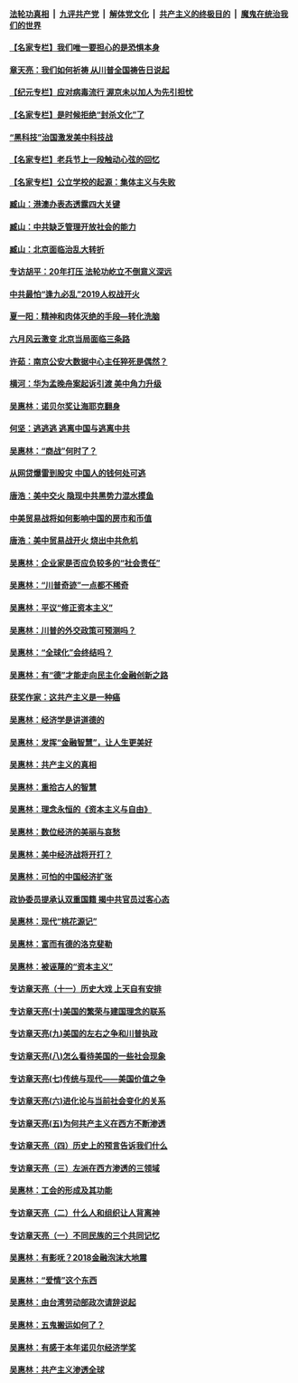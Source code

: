 ####  [法轮功真相](../../../../basic/blob/master/README.md?t=05061402) &nbsp;|&nbsp; [九评共产党](../../../../9ping.md/blob/master/README.md?t=05061402) &nbsp;|&nbsp; [解体党文化](../../../../jtdwh.md/blob/master/README.md?t=05061402)  &nbsp;|&nbsp; [共产主义的终极目的](../../../../gczydzjmd.md/blob/master/README.md?t=05061402) &nbsp;|&nbsp; [魔鬼在统治我们的世界](../../../../mgztzwmdsj.md/blob/master/README.md?t=05061402) 

#### [【名家专栏】我们唯一要担心的是恐惧本身](../pages/nsc423/n12073492.md?t=05061402) 

#### [章天亮：我们如何祈祷 从川普全国祷告日说起](../pages/nsc423/n11944627.md?t=05061402) 

#### [【纪元专栏】应对病毒流行 渥京未以加人为先引担忧](../pages/nsc423/n11875714.md?t=05061402) 

#### [【名家专栏】是时候拒绝“封杀文化”了](../pages/nsc423/n11814093.md?t=05061402) 

#### [“黑科技”治国激发美中科技战](../pages/nsc423/n11638056.md?t=05061402) 

#### [【名家专栏】老兵节上一段触动心弦的回忆](../pages/nsc423/n11646016.md?t=05061402) 

#### [【名家专栏】公立学校的起源：集体主义与失败](../pages/nsc423/n11601833.md?t=05061402) 

#### [臧山：港澳办表态透露四大关键](../pages/nsc423/n11421628.md?t=05061402) 

#### [臧山：中共缺乏管理开放社会的能力](../pages/nsc423/n11407457.md?t=05061402) 

#### [臧山：北京面临治乱大转折](../pages/nsc423/n11406895.md?t=05061402) 

#### [专访胡平：20年打压 法轮功屹立不倒意义深远](../pages/nsc423/n11398800.md?t=05061402) 

#### [中共最怕“逢九必乱”2019人权战开火](../pages/nsc423/n11385248.md?t=05061402) 

#### [夏一阳：精神和肉体灭绝的手段—转化洗脑](../pages/nsc423/n11368250.md?t=05061402) 

#### [六月风云激变 北京当局面临三条路](../pages/nsc423/n11313668.md?t=05061402) 

#### [许茹：南京公安大数据中心主任猝死是偶然？](../pages/nsc423/n11064744.md?t=05061402) 

#### [横河：华为孟晚舟案起诉引渡 美中角力升级](../pages/nsc423/n11027230.md?t=05061402) 

#### [吴惠林：诺贝尔奖让海耶克翻身](../pages/nsc423/n10890049.md?t=05061402) 

#### [何坚：逃逃逃 逃离中国与逃离中共](../pages/nsc423/n10592891.md?t=05061402) 

#### [吴惠林：“商战”何时了？](../pages/nsc423/n10573558.md?t=05061402) 

#### [从网贷爆雷到股灾 中国人的钱何处可逃](../pages/nsc423/n10572800.md?t=05061402) 

#### [唐浩：美中交火 隐现中共黑势力混水摸鱼](../pages/nsc423/n10544040.md?t=05061402) 

#### [中美贸易战将如何影响中国的房市和币值](../pages/nsc423/n10543697.md?t=05061402) 

#### [唐浩：美中贸易战开火 烧出中共危机](../pages/nsc423/n10540126.md?t=05061402) 

#### [吴惠林：企业家是否应负较多的“社会责任”](../pages/nsc423/n10535022.md?t=05061402) 

#### [吴惠林：“川普奇迹”一点都不稀奇](../pages/nsc423/n10512808.md?t=05061402) 

#### [吴惠林：平议“修正资本主义”](../pages/nsc423/n10495724.md?t=05061402) 

#### [吴惠林：川普的外交政策可预测吗？](../pages/nsc423/n10462387.md?t=05061402) 

#### [吴惠林：“全球化”会终结吗？](../pages/nsc423/n10452838.md?t=05061402) 

#### [吴惠林：有“德”才能走向民主化金融创新之路](../pages/nsc423/n10432292.md?t=05061402) 

#### [获奖作家：这共产主义是一种癌](../pages/nsc423/n10431541.md?t=05061402) 

#### [吴惠林：经济学是讲道德的](../pages/nsc423/n10398014.md?t=05061402) 

#### [吴惠林：发挥“金融智慧”，让人生更美好](../pages/nsc423/n10375019.md?t=05061402) 

#### [吴惠林：共产主义的真相](../pages/nsc423/n10351394.md?t=05061402) 

#### [吴惠林：重拾古人的智慧](../pages/nsc423/n10337691.md?t=05061402) 

#### [吴惠林：理念永恒的《资本主义与自由》](../pages/nsc423/n10316274.md?t=05061402) 

#### [吴惠林：数位经济的美丽与哀愁](../pages/nsc423/n10292946.md?t=05061402) 

#### [吴惠林：美中经济战将开打？](../pages/nsc423/n10258825.md?t=05061402) 

#### [吴惠林：可怕的中国经济扩张](../pages/nsc423/n10219147.md?t=05061402) 

#### [政协委员提承认双重国籍 揭中共官员过客心态](../pages/nsc423/n10208809.md?t=05061402) 

#### [吴惠林：现代“桃花源记”](../pages/nsc423/n10185234.md?t=05061402) 

#### [吴惠林：富而有德的洛克斐勒](../pages/nsc423/n10142264.md?t=05061402) 

#### [吴惠林：被诬蔑的“资本主义”](../pages/nsc423/n10124816.md?t=05061402) 

#### [专访章天亮（十一）历史大戏 上天自有安排](../pages/nsc423/n10094905.md?t=05061402) 

#### [专访章天亮(十)美国的繁荣与建国理念的联系](../pages/nsc423/n10094899.md?t=05061402) 

#### [专访章天亮(九)美国的左右之争和川普执政](../pages/nsc423/n10094889.md?t=05061402) 

#### [专访章天亮(八)怎么看待美国的一些社会现象](../pages/nsc423/n10094857.md?t=05061402) 

#### [专访章天亮(七)传统与现代——美国价值之争](../pages/nsc423/n10093140.md?t=05061402) 

#### [专访章天亮(六)进化论与当前社会变化的关系](../pages/nsc423/n10092036.md?t=05061402) 

#### [专访章天亮(五)为何共产主义在西方不断渗透](../pages/nsc423/n10083620.md?t=05061402) 

#### [专访章天亮（四）历史上的预言告诉我们什么](../pages/nsc423/n10083606.md?t=05061402) 

#### [专访章天亮（三）左派在西方渗透的三领域](../pages/nsc423/n10081115.md?t=05061402) 

#### [吴惠林：工会的形成及其功能](../pages/nsc423/n10080633.md?t=05061402) 

#### [专访章天亮（二）什么人和组织让人背离神](../pages/nsc423/n10076637.md?t=05061402) 

#### [专访章天亮（一）不同民族的三个共同记忆](../pages/nsc423/n10074188.md?t=05061402) 

#### [吴惠林：有影呒？2018金融泡沫大地震](../pages/nsc423/n10040534.md?t=05061402) 

#### [吴惠林：“爱情”这个东西](../pages/nsc423/n10019423.md?t=05061402) 

#### [吴惠林：由台湾劳动部政次请辞说起](../pages/nsc423/n9979679.md?t=05061402) 

#### [吴惠林：五鬼搬运如何了？](../pages/nsc423/n9925338.md?t=05061402) 

#### [吴惠林：有感于本年诺贝尔经济学奖](../pages/nsc423/n9871883.md?t=05061402) 

#### [吴惠林：共产主义渗透全球](../pages/nsc423/n9812748.md?t=05061402) 

